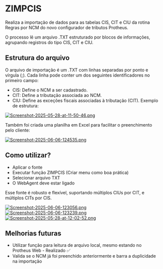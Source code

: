 
# ZIMPCIS

Realiza a importação de dados para as tabelas CIS, CIT e CIU da rotina Regras por NCM do novo configurador de tributos Protheus.

O processo lê um arquivo .TXT estruturado por blocos de informações, agrupando registros do tipo CIS, CIT e CIU. 

## Estrutura do arquivo
O arquivo de importação é um .TXT com linhas separadas por ponto e vírgula (;).
Cada linha pode conter um dos seguintes identificadores no primeiro campo:
- CIS: Define o NCM a ser cadastrado.
- CIT: Define a tributação associada ao NCM.
- CIU: Define as exceções fiscais associadas à tributação (CIT).
Exemplo de estrutura:

[![Screenshot-2025-05-28-at-11-50-46.png](https://i.postimg.cc/Jn2JDM0f/Screenshot-2025-05-28-at-11-50-46.png)](https://postimg.cc/N9RLZh1D)

Também foi criada uma planilha em Excel para facilitar o preenchimento pelo cliente:

[![Screenshot-2025-06-06-124535.png](https://i.postimg.cc/V6BsyY1R/Screenshot-2025-06-06-124535.png)](https://postimg.cc/bDrfkfZD)

## Como utilizar?

- Aplicar o fonte
- Executar função ZIMPCIS (Criar menu como boa prática)
- Selecionar arquivo TXT
- O WebAgent deve estar ligado

Esse fonte é robusto e flexível, suportando múltiplos CIUs por CIT, e múltiplos CITs por CIS.

[![Screenshot-2025-06-06-123056.png](https://i.postimg.cc/FRxT4m3V/Screenshot-2025-06-06-123056.png)](https://postimg.cc/HcVwwqSr)
[![Screenshot-2025-06-06-123239.png](https://i.postimg.cc/jq45Jjz4/Screenshot-2025-06-06-123239.png)](https://postimg.cc/4nnZDs2Y)
[![Screenshot-2025-05-28-at-12-02-52.png](https://i.postimg.cc/44zzZLDk/Screenshot-2025-05-28-at-12-02-52.png)](https://postimg.cc/nMhsGkV0)

## Melhorias futuras

- Utilizar função para leitura de arquivo local, mesmo estando no Protheus Web - Realizado ✅
- Valida se o NCM já foi preenchido anteriormente e barra a duplicidade na importação
